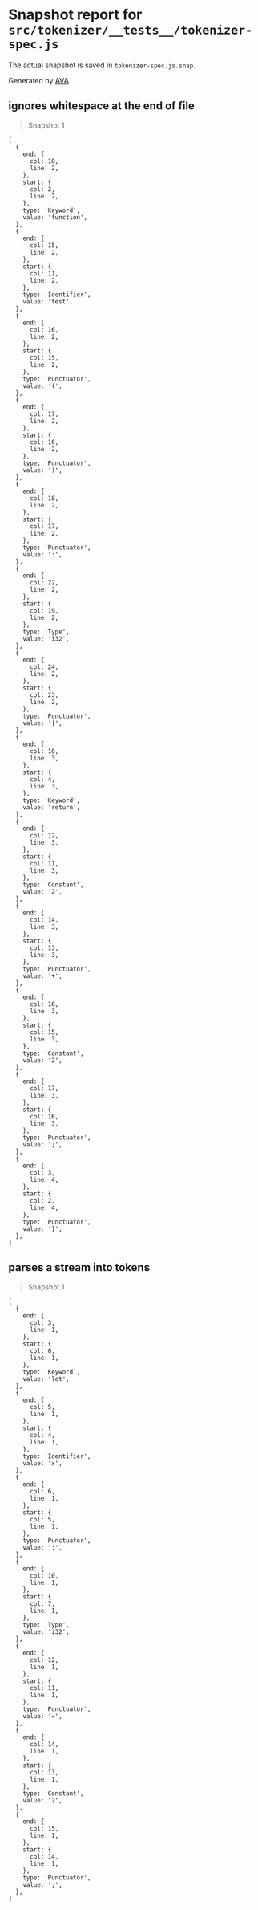 # Snapshot report for `src/tokenizer/__tests__/tokenizer-spec.js`

The actual snapshot is saved in `tokenizer-spec.js.snap`.

Generated by [AVA](https://ava.li).

## ignores whitespace at the end of file

> Snapshot 1

    [
      {
        end: {
          col: 10,
          line: 2,
        },
        start: {
          col: 2,
          line: 2,
        },
        type: 'Keyword',
        value: 'function',
      },
      {
        end: {
          col: 15,
          line: 2,
        },
        start: {
          col: 11,
          line: 2,
        },
        type: 'Identifier',
        value: 'test',
      },
      {
        end: {
          col: 16,
          line: 2,
        },
        start: {
          col: 15,
          line: 2,
        },
        type: 'Punctuator',
        value: '(',
      },
      {
        end: {
          col: 17,
          line: 2,
        },
        start: {
          col: 16,
          line: 2,
        },
        type: 'Punctuator',
        value: ')',
      },
      {
        end: {
          col: 18,
          line: 2,
        },
        start: {
          col: 17,
          line: 2,
        },
        type: 'Punctuator',
        value: ':',
      },
      {
        end: {
          col: 22,
          line: 2,
        },
        start: {
          col: 19,
          line: 2,
        },
        type: 'Type',
        value: 'i32',
      },
      {
        end: {
          col: 24,
          line: 2,
        },
        start: {
          col: 23,
          line: 2,
        },
        type: 'Punctuator',
        value: '{',
      },
      {
        end: {
          col: 10,
          line: 3,
        },
        start: {
          col: 4,
          line: 3,
        },
        type: 'Keyword',
        value: 'return',
      },
      {
        end: {
          col: 12,
          line: 3,
        },
        start: {
          col: 11,
          line: 3,
        },
        type: 'Constant',
        value: '2',
      },
      {
        end: {
          col: 14,
          line: 3,
        },
        start: {
          col: 13,
          line: 3,
        },
        type: 'Punctuator',
        value: '+',
      },
      {
        end: {
          col: 16,
          line: 3,
        },
        start: {
          col: 15,
          line: 3,
        },
        type: 'Constant',
        value: '2',
      },
      {
        end: {
          col: 17,
          line: 3,
        },
        start: {
          col: 16,
          line: 3,
        },
        type: 'Punctuator',
        value: ';',
      },
      {
        end: {
          col: 3,
          line: 4,
        },
        start: {
          col: 2,
          line: 4,
        },
        type: 'Punctuator',
        value: '}',
      },
    ]

## parses a stream into tokens

> Snapshot 1

    [
      {
        end: {
          col: 3,
          line: 1,
        },
        start: {
          col: 0,
          line: 1,
        },
        type: 'Keyword',
        value: 'let',
      },
      {
        end: {
          col: 5,
          line: 1,
        },
        start: {
          col: 4,
          line: 1,
        },
        type: 'Identifier',
        value: 'x',
      },
      {
        end: {
          col: 6,
          line: 1,
        },
        start: {
          col: 5,
          line: 1,
        },
        type: 'Punctuator',
        value: ':',
      },
      {
        end: {
          col: 10,
          line: 1,
        },
        start: {
          col: 7,
          line: 1,
        },
        type: 'Type',
        value: 'i32',
      },
      {
        end: {
          col: 12,
          line: 1,
        },
        start: {
          col: 11,
          line: 1,
        },
        type: 'Punctuator',
        value: '=',
      },
      {
        end: {
          col: 14,
          line: 1,
        },
        start: {
          col: 13,
          line: 1,
        },
        type: 'Constant',
        value: '2',
      },
      {
        end: {
          col: 15,
          line: 1,
        },
        start: {
          col: 14,
          line: 1,
        },
        type: 'Punctuator',
        value: ';',
      },
    ]
